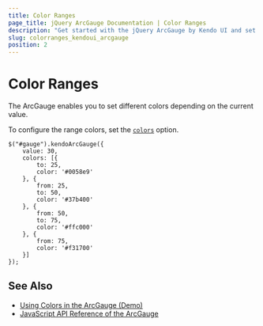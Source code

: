 ```yaml
---
title: Color Ranges
page_title: jQuery ArcGauge Documentation | Color Ranges
description: "Get started with the jQuery ArcGauge by Kendo UI and set different colors to the value ranges."
slug: colorranges_kendoui_arcgauge
position: 2
---
```


# Color Ranges

The ArcGauge enables you to set different colors depending on the current value.

To configure the range colors, set the [`colors`](/api/javascript/dataviz/ui/arcgauge/configuration/colors)  option.

    $("#gauge").kendoArcGauge({
        value: 30,
        colors: [{
            to: 25,
            color: '#0058e9'
        }, {
            from: 25,
            to: 50,
            color: '#37b400'
        }, {
            from: 50,
            to: 75,
            color: '#ffc000'
        }, {
            from: 75,
            color: '#f31700'
        }]
    });

## See Also

* [Using Colors in the ArcGauge (Demo)](https://demos.telerik.com/kendo-ui/arc-gauge/colors)
* [JavaScript API Reference of the ArcGauge](/api/javascript/dataviz/ui/arcgauge)
